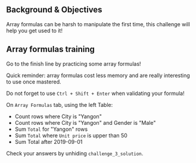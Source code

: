 ## Background & Objectives

Array formulas can be harsh to manipulate the first time, this challenge will help you get used to it!

## Array formulas training

Go to the finish line by practicing some array formulas!

Quick reminder: array formulas cost less memory and are really interesting to use once mastered.

Do not forget to use `Ctrl + Shift + Enter` when validating your formula!

On `Array Formulas` tab, using the left Table:

- Count rows where City is "Yangon"
- Count rows where City is "Yangon" and Gender is "Male"
- Sum `Total` for "Yangon" rows
- Sum `Total` where `Unit price` is upper than 50
- Sum Total after 2019-09-01

Check your answers by unhiding `challenge_3_solution`.
